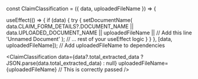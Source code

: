 const ClaimClassification = ({ data, uploadedFileName }) => {


useEffect(() => {
  if (data) {
    try {
      setDocumentName(
        data.CLAIM_FORM_DETAILS?.DOCUMENT_NAME || 
        data.UPLOADED_DOCUMENT_NAME || 
        uploadedFileName || // Add this line
        'Unnamed Document'
      );
      // ... rest of your useEffect logic
    }
  }
}, [data, uploadedFileName]); // Add uploadedFileName to dependencies



<ClaimClassification
  data={data?.total_extracted_data ? JSON.parse(data.total_extracted_data) : null}
  uploadedFileName={uploadedFileName} // This is correctly passed
/>
